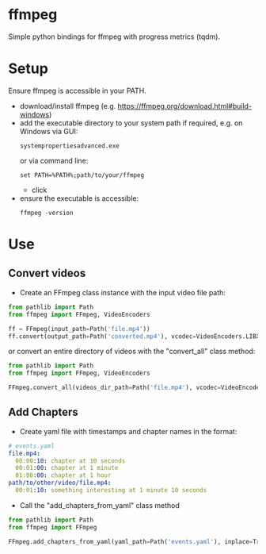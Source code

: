 # ffmpeg
Simple python bindings for ffmpeg with progress metrics (tqdm).

# Setup
Ensure ffmpeg is accessible in your PATH.
- download/install ffmpeg (e.g. https://ffmpeg.org/download.html#build-windows)
- add the executable directory to your system path if required, e.g. on Windows via GUI:
  ```
  systempropertiesadvanced.exe
  ```
  or via command line:
  ```
  set PATH=%PATH%;path/to/your/ffmpeg
  ```
  - click
- ensure the executable is accessible:
  ```
  ffmpeg -version
  ```

# Use
## Convert videos
- Create an FFmpeg class instance with the input video file path:
```python
from pathlib import Path
from ffmpeg import FFmpeg, VideoEncoders

ff = FFmpeg(input_path=Path('file.mp4'))
ff.convert(output_path=Path('converted.mp4'), vcodec=VideoEncoders.LIBX265, crf=35)
```
or convert an entire directory of videos with the "convert_all" class method:
```python
from pathlib import Path
from ffmpeg import FFmpeg, VideoEncoders

FFmpeg.convert_all(videos_dir_path=Path('file.mp4'), vcodec=VideoEncoders.LIBX265, crf=35)
```


## Add Chapters
- Create yaml file with timestamps and chapter names in the format:
```yaml
# events.yaml
file.mp4:
  00:00:10: chapter at 10 seconds
  00:01:00: chapter at 1 minute
  01:00:00: chapter at 1 hour
path/to/other/video/file.mp4:
  00:01:10: something interesting at 1 minute 10 seconds
```
- Call the "add_chapters_from_yaml" class method
```python
from pathlib import Path
from ffmpeg import FFmpeg

FFmpeg.add_chapters_from_yaml(yaml_path=Path('events.yaml'), inplace=True)
```
